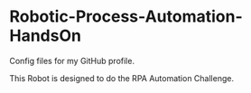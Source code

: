 # Robotic-Process-Automation-HandsOn
Config files for my GitHub profile.

This Robot is designed to do the RPA Automation Challenge.

